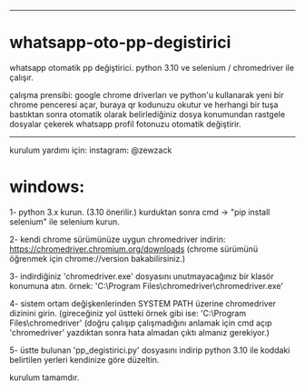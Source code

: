 __________________________________________________________________________________________

# whatsapp-oto-pp-degistirici
whatsapp otomatik pp değiştirici. python 3.10 ve selenium / chromedriver ile çalışır.

çalışma prensibi: google chrome driverları ve python'u kullanarak yeni bir chrome penceresi açar, buraya qr kodunuzu okutur ve herhangi bir tuşa bastıktan sonra otomatik olarak belirlediğiniz dosya konumundan rastgele dosyalar çekerek whatsapp profil fotonuzu otomatik değiştirir.

_________________________________________________________________________________________

kurulum yardımı için: instagram: @zewzack

# windows:

1- python 3.x kurun. (3.10 önerilir.)
   kurduktan sonra cmd -> "pip install selenium" ile selenium kurun.

2- kendi chrome sürümünüze uygun chromedriver indirin:
   https://chromedriver.chromium.org/downloads
   (chrome sürümünü öğrenmek için chrome://version bakabilirsiniz.)
   
3- indirdiğiniz 'chromedriver.exe' dosyasını unutmayacağınız bir klasör konumuna atın.
   örnek: 'C:\Program Files\chromedriver\chromedriver.exe'
   
4- sistem ortam değişkenlerinden SYSTEM PATH üzerine chromedriver dizinini girin.
   (gireceğiniz yol üstteki örnek gibi ise: 'C:\Program Files\chromedriver'
   (doğru çalışıp çalışmadığını anlamak için cmd açıp 'chromedriver' yazdıktan sonra hata almadan çıktı almanız gerekiyor.)
   
5- üstte bulunan 'pp_degistirici.py' dosyasını indirip python 3.10 ile koddaki belirtilen yerleri kendinize göre düzeltin.

kurulum tamamdır.

